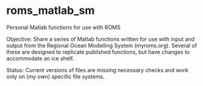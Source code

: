 # roms_matlab_sm
Personal Matlab functions for use with ROMS

Objective:
Share a series of Matlab functions written for use with input and output from the Regional Ocean Modelling System (myroms.org).  Several of these are designed to replicate published functions, but have changes to accommodate an ice shelf.

Status:
Current versions of files are missing necessary checks and work only on (my own) specific file systems.
